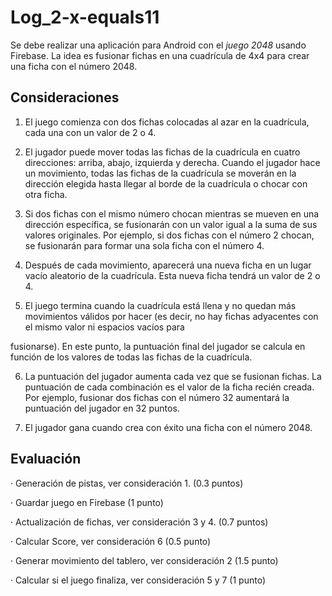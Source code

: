 # Log_2-x-equals11

Se debe realizar una aplicación para Android con el *juego 2048* usando Firebase. 
La idea es fusionar fichas en una cuadrícula de 4x4 para crear una ficha con el número 2048.


## Consideraciones

1. El juego comienza con dos fichas colocadas al azar en la cuadrícula, cada una con un valor de 2 o 4.

2. El jugador puede mover todas las fichas de la cuadrícula en cuatro direcciones: arriba, abajo, izquierda y derecha. Cuando el jugador hace un movimiento, todas las fichas de la cuadrícula se moverán en la dirección elegida hasta llegar al borde de la cuadrícula o chocar con otra ficha.

3. Si dos fichas con el mismo número chocan mientras se mueven en una dirección específica, se fusionarán con un valor igual a la suma de sus valores originales. Por ejemplo, si dos fichas con el número 2 chocan, se fusionarán para formar una sola ficha con el número 4.

4. Después de cada movimiento, aparecerá una nueva ficha en un lugar vacío aleatorio de la cuadrícula. Esta nueva ficha tendrá un valor de 2 o 4.

5. El juego termina cuando la cuadrícula está llena y no quedan más movimientos válidos por hacer (es decir, no hay fichas adyacentes con el mismo valor ni espacios vacíos para

fusionarse). En este punto, la puntuación final del jugador se calcula en función de los valores de todas las fichas de la cuadrícula.

6. La puntuación del jugador aumenta cada vez que se fusionan fichas. La puntuación de cada combinación es el valor de la ficha recién creada. Por ejemplo, fusionar dos fichas con el número 32 aumentará la puntuación del jugador en 32 puntos.

7. El jugador gana cuando crea con éxito una ficha con el número 2048.

## Evaluación

· Generación de pistas, ver consideración 1. (0.3 puntos)

· Guardar juego en Firebase (1 punto)

· Actualización de fichas, ver consideración 3 y 4. (0.7 puntos)

· Calcular Score, ver consideración 6 (0.5 punto)

· Generar movimiento del tablero, ver consideración 2 (1.5 punto)

· Calcular si el juego finaliza, ver consideración 5 y 7 (1 punto)